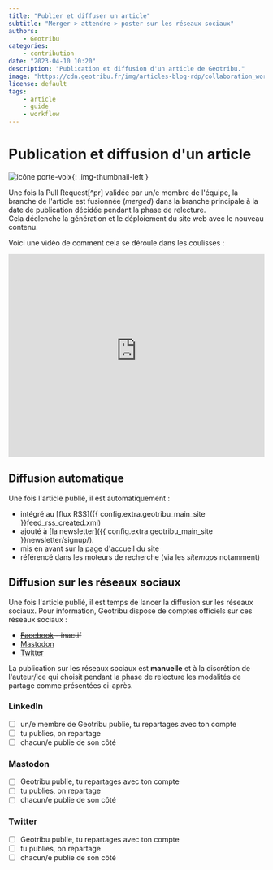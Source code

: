 ```yaml
---
title: "Publier et diffuser un article"
subtitle: "Merger > attendre > poster sur les réseaux sociaux"
authors:
    - Geotribu
categories:
    - contribution
date: "2023-04-10 10:20"
description: "Publication et diffusion d'un article de Geotribu."
image: "https://cdn.geotribu.fr/img/articles-blog-rdp/collaboration_world.png"
license: default
tags:
    - article
    - guide
    - workflow
---
```


# Publication et diffusion d'un article

![icône porte-voix](https://cdn.geotribu.fr/img/internal/icons-rdp-news/journalisme.png "icône porte-voix"){: .img-thumbnail-left }

Une fois la Pull Request[^pr] validée par un/e membre de l'équipe, la branche de l'article est fusionnée (*merged*) dans la branche principale à la date de publication décidée pendant la phase de relecture.  
Cela déclenche la génération et le déploiement du site web avec le nouveau contenu.

Voici une vidéo de comment cela se déroule dans les coulisses :

<iframe width="100%" height="400" src="https://www.youtube-nocookie.com/embed/50V0KiFhwF4" title="YouTube video player" frameborder="0" allow="accelerometer; autoplay; clipboard-write; encrypted-media; gyroscope; picture-in-picture; web-share" allowfullscreen></iframe>

## Diffusion automatique

Une fois l'article publié, il est automatiquement :

- intégré au [flux RSS]({{ config.extra.geotribu_main_site }}feed_rss_created.xml)
- ajouté à [la newsletter]({{ config.extra.geotribu_main_site }}newsletter/signup/).
- mis en avant sur la page d'accueil du site
- référencé dans les moteurs de recherche (via les *sitemaps* notamment)

## Diffusion sur les réseaux sociaux

Une fois l'article publié, il est temps de lancer la diffusion sur les réseaux sociaux. Pour information, Geotribu dispose de comptes officiels sur ces réseaux sociaux :

- ~~[Facebook](https://www.facebook.com/geotribu) - inactif~~
- [Mastodon](https://mapstodon.space/@geotribu)
- [Twitter](https://twitter.com/geotribu)

La publication sur les réseaux sociaux est **manuelle** et à la discrétion de l'auteur/ice qui choisit pendant la phase de relecture les modalités de partage comme présentées ci-après.

### LinkedIn

- [ ] un/e membre de Geotribu publie, tu repartages avec ton compte
- [ ] tu publies, on repartage
- [ ] chacun/e publie de son côté

### Mastodon

- [ ] Geotribu publie, tu repartages avec ton compte
- [ ] tu publies, on repartage
- [ ] chacun/e publie de son côté

### Twitter

- [ ] Geotribu publie, tu repartages avec ton compte
- [ ] tu publies, on repartage
- [ ] chacun/e publie de son côté
